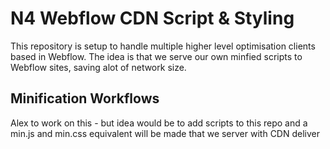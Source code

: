 # N4 Webflow CDN Script & Styling

This repository is setup to handle multiple higher level optimisation clients based in Webflow. The idea is that we serve our own minfied scripts to Webflow sites, saving alot of network size.

## Minification Workflows

Alex to work on this - but idea would be to add scripts to this repo and a min.js and min.css equivalent will be made that we server with CDN deliver
